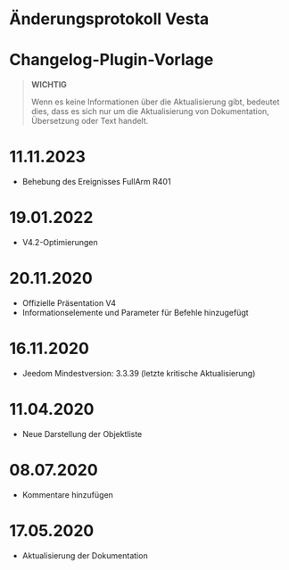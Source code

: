 # Änderungsprotokoll Vesta

# Changelog-Plugin-Vorlage

>**WICHTIG**
>
>Wenn es keine Informationen über die Aktualisierung gibt, bedeutet dies, dass es sich nur um die Aktualisierung von Dokumentation, Übersetzung oder Text handelt.


# 11.11.2023

- Behebung des Ereignisses FullArm R401


# 19.01.2022

- V4.2-Optimierungen

# 20.11.2020

- Offizielle Präsentation V4
- Informationselemente und Parameter für Befehle hinzugefügt

# 16.11.2020

- Jeedom Mindestversion: 3.3.39 (letzte kritische Aktualisierung)

# 11.04.2020

- Neue Darstellung der Objektliste

# 08.07.2020

- Kommentare hinzufügen

# 17.05.2020

- Aktualisierung der Dokumentation
